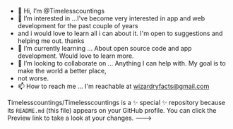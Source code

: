 - 👋 Hi, I’m @Timelesscountings
- 👀 I’m interested in ...I've become very interested in app and web development for the past couple of years
- and i would love to learn all i can about it. I'm open to suggestions and helping me out. thanks
- 🌱 I’m currently learning ... About open source code and app development. Would love to learn more.
- 💞️ I’m looking to collaborate on ... Anything I can help with. My goal is to make the world a better place,
- not worse.
- 📫 How to reach me ... I'm reachable at wizardryfacts@gmail.com

Timelesscountings/Timelesscountings is a ✨ special ✨ repository because its `README.md` (this file) appears on your GitHub profile.
You can click the Preview link to take a look at your changes.
--->
